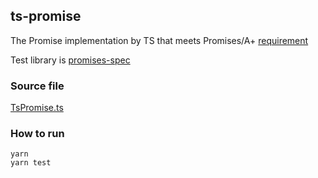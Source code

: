 ## ts-promise

The Promise implementation by TS that meets Promises/A+ [requirement](https://promisesaplus.com/)

Test library is [promises-spec](https://github.com/promises-aplus/promises-spec)


### Source file 
[TsPromise.ts](https://github.com/josh-mo/ts-promise/blob/main/TsPromise.ts)

### How to run 
```
yarn
yarn test
```
